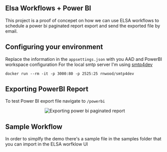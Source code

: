 
## Elsa Workflows + Power BI
This project is a proof of concepet on how we can use ELSA workflows to schedule a power bi paginated report export
and send the exported file by email.

## Configuring your environment
Replace the information in the `appsettings.json` with you AAD and PowerBI workspace configuration
For the local smtp server I'm using [smtp4dev](https://github.com/rnwood/smtp4dev)
```
docker run --rm -it -p 3000:80 -p 2525:25 rnwood/smtp4dev
```

## Exporting PowerBI Report
To test Power BI export file navigate to `/powerbi`

<p align="center">
  <img src="./doc/power-bi-paginated-report-export.png" alt="Exporting power bi paginated report">
</p>

## Sample Workflow
In order to simplfy the demo there's a sample file in the samples folder that you can import in the ELSA worfklow UI